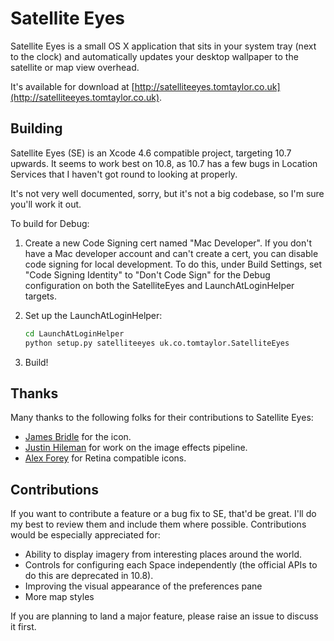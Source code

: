 Satellite Eyes
==

Satellite Eyes is a small OS X application that sits in your system tray (next
to the clock) and automatically updates your desktop wallpaper to the satellite
or map view overhead.

It's available for download at
[http://satelliteeyes.tomtaylor.co.uk](http://satelliteeyes.tomtaylor.co.uk).

Building
--

Satellite Eyes (SE) is an Xcode 4.6 compatible project, targeting 10.7 upwards.
It seems to work best on 10.8, as 10.7 has a few bugs in Location Services that
I haven't got round to looking at properly.

It's not very well documented, sorry, but it's not a big codebase, so I'm sure
you'll work it out.

To build for Debug:

1. Create a new Code Signing cert named "Mac Developer". If you don't have a Mac
   developer account and can't create a cert, you can disable code signing for
   local development. To do this, under Build Settings, set "Code Signing
   Identity" to "Don't Code Sign" for the Debug configuration on both the
   SatelliteEyes and LaunchAtLoginHelper targets.

2. Set up the LaunchAtLoginHelper:
   
   ```bash
   cd LaunchAtLoginHelper
   python setup.py satelliteeyes uk.co.tomtaylor.SatelliteEyes
   ```

3. Build!

Thanks
--

Many thanks to the following folks for their contributions to Satellite Eyes:

* [James Bridle](https://github.com/stml) for the icon.
* [Justin Hileman](https://github.com/bobthecow) for work on the image effects
  pipeline.
* [Alex Forey](https://github.com/alfo) for Retina compatible icons.

Contributions
--

If you want to contribute a feature or a bug fix to SE, that'd be great. I'll
do my best to review them and include them where possible. Contributions would
be especially appreciated for:

* Ability to display imagery from interesting places around the world.
* Controls for configuring each Space independently (the official APIs to do
  this are deprecated in 10.8).
* Improving the visual appearance of the preferences pane
* More map styles

If you are planning to land a major feature, please raise an issue to discuss
it first.
